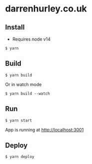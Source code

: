 # darrenhurley.co.uk

## Install

 * Requires node v14

<!-- -->

    $ yarn

## Build

    $ yarn build

Or in watch mode

    $ yarn build --watch

## Run

    $ yarn start

App is running at [http://localhost:3001](http://localhost:3001)

## Deploy

    $ yarn deploy
